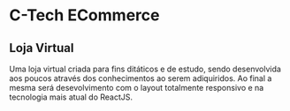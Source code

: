 <h1>C-Tech ECommerce</h1>
<h2>Loja Virtual</h2>
<p>Uma loja virtual criada para fins ditáticos e de estudo, sendo desenvolvida aos poucos através dos conhecimentos ao serem adiquiridos. Ao final a mesma será desevolvimento com o layout totalmente responsivo
e na tecnologia mais atual do ReactJS.</p>
